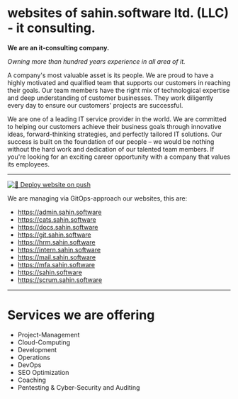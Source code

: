 # websites of sahin.software ltd. (LLC) - it consulting.

**We are an it-consulting company.**

_Owning more than hundred years experience in all area of it._

A company's most valuable asset is its people. We are proud to have a highly motivated and qualified team that supports our customers in reaching their goals. Our team members have the right mix of technological expertise and deep understanding of customer businesses. They work diligently every day to ensure our customers' projects are successful.

We are one of a leading IT service provider in the world. We are committed to helping our customers achieve their business goals through innovative ideas, forward-thinking strategies, and perfectly tailored IT solutions. Our success is built on the foundation of our people – we would be nothing without the hard work and dedication of our talented team members. If you're looking for an exciting career opportunity with a company that values its employees.

------------

[![🚀 Deploy website on push](https://github.com/sahin-software/websites/actions/workflows/main.yml/badge.svg)](https://github.com/sahin-software/websites/actions/workflows/main.yml)

We are managing via GitOps-approach our websites, this are:

- https://admin.sahin.software
- https://cats.sahin.software
- https://docs.sahin.software
- https://git.sahin.software
- https://hrm.sahin.software
- https://intern.sahin.software
- https://mail.sahin.software
- https://mfa.sahin.software
- https://sahin.software
- https://scrum.sahin.software

------------

# Services we are offering


- Project-Management
- Cloud-Computing
- Development
- Operations
- DevOps
- SEO Optimization
- Coaching
- Pentesting & Cyber-Security and Auditing

